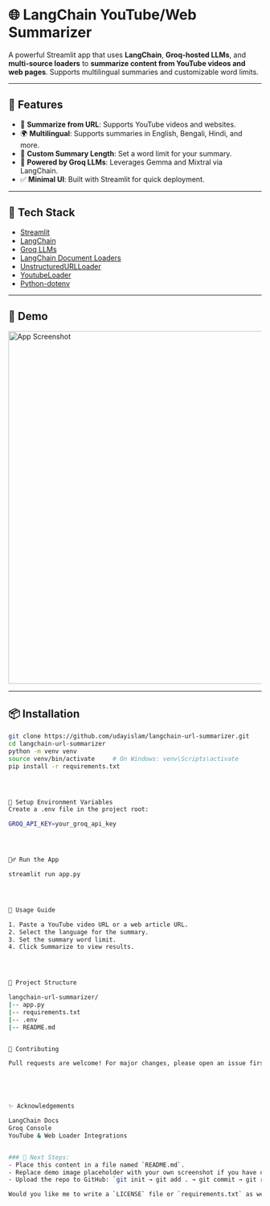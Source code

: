 # 🌐 LangChain YouTube/Web Summarizer

A powerful Streamlit app that uses **LangChain**, **Groq-hosted LLMs**, and **multi-source loaders** to **summarize content from YouTube videos and web pages**. Supports multilingual summaries and customizable word limits.

---

## 🚀 Features

- 🔗 **Summarize from URL**: Supports YouTube videos and websites.
- 🌍 **Multilingual**: Supports summaries in English, Bengali, Hindi, and more.
- 📏 **Custom Summary Length**: Set a word limit for your summary.
- 🧠 **Powered by Groq LLMs**: Leverages Gemma and Mixtral via LangChain.
- ✅ **Minimal UI**: Built with Streamlit for quick deployment.

---

## 🧰 Tech Stack

- [Streamlit](https://streamlit.io/)
- [LangChain](https://www.langchain.com/)
- [Groq LLMs](https://console.groq.com/)
- [LangChain Document Loaders](https://python.langchain.com/docs/modules/data_connection/document_loaders/)
- [UnstructuredURLLoader](https://api.python.langchain.com/en/latest/loaders/langchain_community.document_loaders.UnstructuredURLLoader.html)
- [YoutubeLoader](https://python.langchain.com/docs/modules/data_connection/document_loaders/integrations/youtube)
- [Python-dotenv](https://pypi.org/project/python-dotenv/)

---

## 📸 Demo

<img src="https://user-images.githubusercontent.com/your-demo.png" width="700" alt="App Screenshot">

---

## 📦 Installation

```bash
git clone https://github.com/udayislam/langchain-url-summarizer.git
cd langchain-url-summarizer
python -m venv venv
source venv/bin/activate     # On Windows: venv\Scripts\activate
pip install -r requirements.txt




🔑 Setup Environment Variables
Create a .env file in the project root:

GROQ_API_KEY=your_groq_api_key




🏃‍♂️ Run the App

streamlit run app.py




📝 Usage Guide

1. Paste a YouTube video URL or a web article URL.
2. Select the language for the summary.
3. Set the summary word limit.
4. Click Summarize to view results.




📂 Project Structure

langchain-url-summarizer/
|-- app.py
|-- requirements.txt
|-- .env
|-- README.md


🤝 Contributing

Pull requests are welcome! For major changes, please open an issue first.





✨ Acknowledgements

LangChain Docs
Groq Console
YouTube & Web Loader Integrations


### 🧠 Next Steps:
- Place this content in a file named `README.md`.
- Replace demo image placeholder with your own screenshot if you have one.
- Upload the repo to GitHub: `git init → git add . → git commit → git remote add origin → git push`.

Would you like me to write a `LICENSE` file or `requirements.txt` as well?
